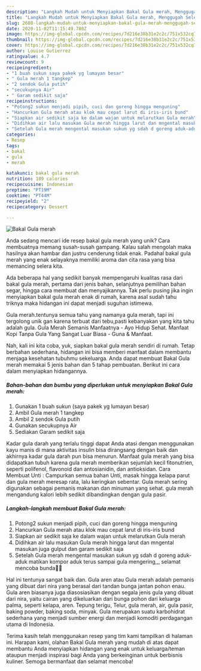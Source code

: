 ```yaml
---
description: "Langkah Mudah untuk Menyiapkan Bakal Gula merah, Menggugah Selera"
title: "Langkah Mudah untuk Menyiapkan Bakal Gula merah, Menggugah Selera"
slug: 2608-langkah-mudah-untuk-menyiapkan-bakal-gula-merah-menggugah-selera
date: 2020-11-02T11:15:49.780Z
image: https://img-global.cpcdn.com/recipes/7d216e38b31e2c2c/751x532cq70/bakal-gula-merah-foto-resep-utama.jpg
thumbnail: https://img-global.cpcdn.com/recipes/7d216e38b31e2c2c/751x532cq70/bakal-gula-merah-foto-resep-utama.jpg
cover: https://img-global.cpcdn.com/recipes/7d216e38b31e2c2c/751x532cq70/bakal-gula-merah-foto-resep-utama.jpg
author: Louise Gutierrez
ratingvalue: 4.7
reviewcount: 9
recipeingredient:
- "1 buah sukun saya pakek yg lumayan besar"
- " Gula merah 1 tangkep"
- "2 sendok Gula putih"
- "secukupnya Air"
- " Garam sedikit saja"
recipeinstructions:
- "Potong2 sukun menjadi pipih, cuci dan goreng hingga menguning"
- "Hancurkan Gula merah atau klok mau cepat larut di iris-iris bund"
- "Siapkan air sedikit saja ke dalam wajan untuk melarutkan Gula merah"
- "Didihkan air lalu masukan Gula merah hingga larut dan mngental masukan juga gulput dan garam sedikit saja"
- "Setelah Gula merah mengental masukan sukun yg sdah d goreng aduk-aduk matikan kompor aduk terus sampai gula mengering,,, selamat mencoba bunda🤗🤗"
categories:
- Resep
tags:
- bakal
- gula
- merah

katakunci: bakal gula merah 
nutrition: 189 calories
recipecuisine: Indonesian
preptime: "PT19M"
cooktime: "PT44M"
recipeyield: "2"
recipecategory: Dessert

---
```



![Bakal Gula merah](https://img-global.cpcdn.com/recipes/7d216e38b31e2c2c/751x532cq70/bakal-gula-merah-foto-resep-utama.jpg)

Anda sedang mencari ide resep bakal gula merah yang unik? Cara membuatnya memang susah-susah gampang. Kalau salah mengolah maka hasilnya akan hambar dan justru cenderung tidak enak. Padahal bakal gula merah yang enak selayaknya memiliki aroma dan cita rasa yang bisa memancing selera kita.

Ada beberapa hal yang sedikit banyak mempengaruhi kualitas rasa dari bakal gula merah, pertama dari jenis bahan, selanjutnya pemilihan bahan segar, hingga cara membuat dan menyajikannya. Tak perlu pusing jika ingin menyiapkan bakal gula merah enak di rumah, karena asal sudah tahu triknya maka hidangan ini dapat menjadi suguhan istimewa.

Gula merah.tentunya semua tahu yang namanya gula merah, tapi ini tergolong unik gan karena terbuat dari tebu,pasti kebanyakan yang kita tahu adalah gula. Gula Merah Semanis Manfaatnya - Ayo Hidup Sehat. Manfaat Kopi Tanpa Gula Yang Sangat Luar Biasa - Guna &amp; Manfaat.


Nah, kali ini kita coba, yuk, siapkan bakal gula merah sendiri di rumah. Tetap berbahan sederhana, hidangan ini bisa memberi manfaat dalam membantu menjaga kesehatan tubuhmu sekeluarga. Anda dapat membuat Bakal Gula merah memakai 5 jenis bahan dan 5 tahap pembuatan. Berikut ini cara dalam menyiapkan hidangannya.

<!--inarticleads1-->

##### Bahan-bahan dan bumbu yang diperlukan untuk menyiapkan Bakal Gula merah:

1. Gunakan 1 buah sukun (saya pakek yg lumayan besar)
1. Ambil  Gula merah 1 tangkep
1. Ambil 2 sendok Gula putih
1. Gunakan secukupnya Air
1. Sediakan  Garam sedikit saja


Kadar gula darah yang terlalu tinggi dapat Anda atasi dengan menggunakan kayu manis di mana aktivitas insulin bisa dirangsang dengan baik dan akhirnya kadar gula darah pun bisa menurun. Manfaat gula merah yang bisa didapatkan tubuh karena gula merah memberikan sejumlah kecil fitonutrien, seperti polifenol, flavonoid dan antosianidin, dan antioksidan. Cara Membuat Unti : Campurkan semua bahan Unti, masak hingga kelapa parut dan gula merah meresap rata, lalu keringkan sebentar. Gula merah sering digunakan sebagai pemanis makanan dan minuman yang sehat. gula merah mengandung kalori lebih sedikit dibandingkan dengan gula pasir. 

<!--inarticleads2-->

##### Langkah-langkah membuat Bakal Gula merah:

1. Potong2 sukun menjadi pipih, cuci dan goreng hingga menguning
1. Hancurkan Gula merah atau klok mau cepat larut di iris-iris bund
1. Siapkan air sedikit saja ke dalam wajan untuk melarutkan Gula merah
1. Didihkan air lalu masukan Gula merah hingga larut dan mngental masukan juga gulput dan garam sedikit saja
1. Setelah Gula merah mengental masukan sukun yg sdah d goreng aduk-aduk matikan kompor aduk terus sampai gula mengering,,, selamat mencoba bunda🤗🤗


Hal ini tentunya sangat baik dan. Gula aren atau Gula merah adalah pemanis yang dibuat dari nira yang berasal dari tandan bunga jantan pohon enau. Gula aren biasanya juga diasosiasikan dengan segala jenis gula yang dibuat dari nira, yaitu cairan yang dikeluarkan dari bunga pohon dari keluarga palma, seperti kelapa, aren. Tepung terigu, Telur, gula merah, air, gula pasir, baking powder, baking soda, minyak. Gula merupakan suatu karbohidrat sederhana yang menjadi sumber energi dan menjadi komoditi perdagangan utama di Indonesia. 

Terima kasih telah menggunakan resep yang tim kami tampilkan di halaman ini. Harapan kami, olahan Bakal Gula merah yang mudah di atas dapat membantu Anda menyiapkan hidangan yang enak untuk keluarga/teman ataupun menjadi inspirasi bagi Anda yang berkeinginan untuk berbisnis kuliner. Semoga bermanfaat dan selamat mencoba!
